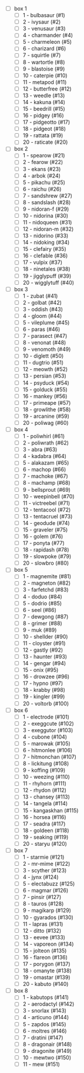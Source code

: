 - [ ] box 1
    - [ ] 1 - bulbasaur (#1)
    - [ ] 2 - ivysaur (#2)
    - [ ] 3 - venusaur (#3)
    - [ ] 4 - charmander (#4)
    - [ ] 5 - charmeleon (#5)
    - [ ] 6 - charizard (#6)
    - [ ] 7 - squirtle (#7)
    - [ ] 8 - wartortle (#8)
    - [ ] 9 - blastoise (#9)
    - [ ] 10 - caterpie (#10)
    - [ ] 11 - metapod (#11)
    - [ ] 12 - butterfree (#12)
    - [ ] 13 - weedle (#13)
    - [ ] 14 - kakuna (#14)
    - [ ] 15 - beedrill (#15)
    - [ ] 16 - pidgey (#16)
    - [ ] 17 - pidgeotto (#17)
    - [ ] 18 - pidgeot (#18)
    - [ ] 19 - rattata (#19)
    - [ ] 20 - raticate (#20)
- [ ] box 2
    - [ ] 1 - spearow (#21)
    - [ ] 2 - fearow (#22)
    - [ ] 3 - ekans (#23)
    - [ ] 4 - arbok (#24)
    - [ ] 5 - pikachu (#25)
    - [ ] 6 - raichu (#26)
    - [ ] 7 - sandshrew (#27)
    - [ ] 8 - sandslash (#28)
    - [ ] 9 - nidoran-f (#29)
    - [ ] 10 - nidorina (#30)
    - [ ] 11 - nidoqueen (#31)
    - [ ] 12 - nidoran-m (#32)
    - [ ] 13 - nidorino (#33)
    - [ ] 14 - nidoking (#34)
    - [ ] 15 - clefairy (#35)
    - [ ] 16 - clefable (#36)
    - [ ] 17 - vulpix (#37)
    - [ ] 18 - ninetales (#38)
    - [ ] 19 - jigglypuff (#39)
    - [ ] 20 - wigglytuff (#40)
- [ ] box 3
    - [ ] 1 - zubat (#41)
    - [ ] 2 - golbat (#42)
    - [ ] 3 - oddish (#43)
    - [ ] 4 - gloom (#44)
    - [ ] 5 - vileplume (#45)
    - [ ] 6 - paras (#46)
    - [ ] 7 - parasect (#47)
    - [ ] 8 - venonat (#48)
    - [ ] 9 - venomoth (#49)
    - [ ] 10 - diglett (#50)
    - [ ] 11 - dugtrio (#51)
    - [ ] 12 - meowth (#52)
    - [ ] 13 - persian (#53)
    - [ ] 14 - psyduck (#54)
    - [ ] 15 - golduck (#55)
    - [ ] 16 - mankey (#56)
    - [ ] 17 - primeape (#57)
    - [ ] 18 - growlithe (#58)
    - [ ] 19 - arcanine (#59)
    - [ ] 20 - poliwag (#60)
- [ ] box 4
    - [ ] 1 - poliwhirl (#61)
    - [ ] 2 - poliwrath (#62)
    - [ ] 3 - abra (#63)
    - [ ] 4 - kadabra (#64)
    - [ ] 5 - alakazam (#65)
    - [ ] 6 - machop (#66)
    - [ ] 7 - machoke (#67)
    - [ ] 8 - machamp (#68)
    - [ ] 9 - bellsprout (#69)
    - [ ] 10 - weepinbell (#70)
    - [ ] 11 - victreebel (#71)
    - [ ] 12 - tentacool (#72)
    - [ ] 13 - tentacruel (#73)
    - [ ] 14 - geodude (#74)
    - [ ] 15 - graveler (#75)
    - [ ] 16 - golem (#76)
    - [ ] 17 - ponyta (#77)
    - [ ] 18 - rapidash (#78)
    - [ ] 19 - slowpoke (#79)
    - [ ] 20 - slowbro (#80)
- [ ] box 5
    - [ ] 1 - magnemite (#81)
    - [ ] 2 - magneton (#82)
    - [ ] 3 - farfetchd (#83)
    - [ ] 4 - doduo (#84)
    - [ ] 5 - dodrio (#85)
    - [ ] 6 - seel (#86)
    - [ ] 7 - dewgong (#87)
    - [ ] 8 - grimer (#88)
    - [ ] 9 - muk (#89)
    - [ ] 10 - shellder (#90)
    - [ ] 11 - cloyster (#91)
    - [ ] 12 - gastly (#92)
    - [ ] 13 - haunter (#93)
    - [ ] 14 - gengar (#94)
    - [ ] 15 - onix (#95)
    - [ ] 16 - drowzee (#96)
    - [ ] 17 - hypno (#97)
    - [ ] 18 - krabby (#98)
    - [ ] 19 - kingler (#99)
    - [ ] 20 - voltorb (#100)
- [ ] box 6
    - [ ] 1 - electrode (#101)
    - [ ] 2 - exeggcute (#102)
    - [ ] 3 - exeggutor (#103)
    - [ ] 4 - cubone (#104)
    - [ ] 5 - marowak (#105)
    - [ ] 6 - hitmonlee (#106)
    - [ ] 7 - hitmonchan (#107)
    - [ ] 8 - lickitung (#108)
    - [ ] 9 - koffing (#109)
    - [ ] 10 - weezing (#110)
    - [ ] 11 - rhyhorn (#111)
    - [ ] 12 - rhydon (#112)
    - [ ] 13 - chansey (#113)
    - [ ] 14 - tangela (#114)
    - [ ] 15 - kangaskhan (#115)
    - [ ] 16 - horsea (#116)
    - [ ] 17 - seadra (#117)
    - [ ] 18 - goldeen (#118)
    - [ ] 19 - seaking (#119)
    - [ ] 20 - staryu (#120)
- [ ] box 7
    - [ ] 1 - starmie (#121)
    - [ ] 2 - mr-mime (#122)
    - [ ] 3 - scyther (#123)
    - [ ] 4 - jynx (#124)
    - [ ] 5 - electabuzz (#125)
    - [ ] 6 - magmar (#126)
    - [ ] 7 - pinsir (#127)
    - [ ] 8 - tauros (#128)
    - [ ] 9 - magikarp (#129)
    - [ ] 10 - gyarados (#130)
    - [ ] 11 - lapras (#131)
    - [ ] 12 - ditto (#132)
    - [ ] 13 - eevee (#133)
    - [ ] 14 - vaporeon (#134)
    - [ ] 15 - jolteon (#135)
    - [ ] 16 - flareon (#136)
    - [ ] 17 - porygon (#137)
    - [ ] 18 - omanyte (#138)
    - [ ] 19 - omastar (#139)
    - [ ] 20 - kabuto (#140)
- [ ] box 8
    - [ ] 1 - kabutops (#141)
    - [ ] 2 - aerodactyl (#142)
    - [ ] 3 - snorlax (#143)
    - [ ] 4 - articuno (#144)
    - [ ] 5 - zapdos (#145)
    - [ ] 6 - moltres (#146)
    - [ ] 7 - dratini (#147)
    - [ ] 8 - dragonair (#148)
    - [ ] 9 - dragonite (#149)
    - [ ] 10 - mewtwo (#150)
    - [ ] 11 - mew (#151)